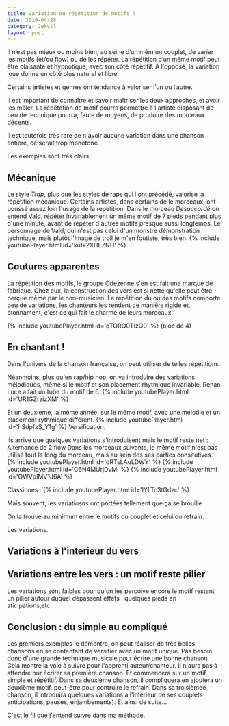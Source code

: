 ```yaml
---
title: Variation ou répétition de motifs ?
date: 2019-04-28
category: Jekyll
layout: post
---
```


Il n’est pas mieux ou moins bien,  au seine d’un mêm un couplet, de varier les motifs (et/ou flow) ou de les répéter.
La répétition d’un même motif peut être plaisante et hypnotique, avec son côté répétitif. 
À l'opposé, la variation joue donne un côté plus naturel et libre.

Certains artistes et genres ont tendance à valoriser l’un ou l’autre.

Il est important de connaître et savoir maîtriser les deux approches, et avoir les mêler.
La répétation de motif pourra permettre à l'artiste disposant de peu de technique pourra, faute de moyens, de produire des morceaux décents.

Il est toutefois très rare de n'avoir aucune variation dans une chanson entière, ce serait trop monotone.

Les exemples sont très clairs:

## Mécanique
Le style _Trap_, plus que les styles de raps qui l'ont précédé, valorise la répétition mécanique.
Certains artistes, dans certains de le morceaux, ont poussé assez loin l'usage de la repetition.
Dans le morceau _Désaccordé_ on entend Vald, répéter invariablement un même motif de 7 pieds pendant plus d'une minute, avant de répéter d'autres motifs presque aussi longtemps. Le personnage de Vald, qui n'est pas celui d'un monstre démonstration technique, mais plutôt l'image de troll je m'en foutiste, très bien.
{% include youtubePlayer.html id='kutk2XHEZNU' %}

## Coutures apparentes
La répétition des motifs, le groupe Odezenne s'en est fait une marque de fabrique. Chez eux, la construction des vers est si nette qu'elle peut être perçue même par le non-musicien. 
La répétition du ou des motifs comporte peu de variations, les chanteurs les rendent de manière rigide et, étonnament, c'est ce qui fait le charme de leurs morceaux.

{% include youtubePlayer.html id='qTORQ0TIzQ0' %}
(bloc de 4)

## En chantant !
Dans l'univers de la chanson française, on peut utiliser de telles répétitions.

Néanmoins, plus qu'en rap/hip hop, on va introduire des variations mélodiques, même si le motif et son placement rhytmique invariable.
Renan Luce a fait un tube du motif de 6.
{% include youtubePlayer.html id='UR1GZrzizXM' %}

Et un deuxième, la même année, sur le même motif, avec une mélodie et un placement rythmique différent.
{% include youtubePlayer.html id='hSdpfzS_Y1g' %}
Versification.

Ils arrive que quelques variations s'introduisent mais le motif reste net :
Alternance de 2 flow
Dans les morceaux suivants, le même motif n'est pas utilisé tout le long du morceau, mais au sein des ses parties consitutives.
{% include youtubePlayer.html id='qRTsLAuLDWY' %}
{% include youtubePlayer.html id='G6N4MUrjDvM' %}
{% include youtubePlayer.html id='QWVpIMV1J6A' %}

Classiques :
{% include youtubePlayer.html id='IYLTc3tGdzc' %}


Mais souvent, les variatiosns ont portées tellement que ça se brouille


On la trouve au minimum entre le motifs du couplet et celui du refrain.

Les variations.

## Variations à l'interieur du vers


## Variations entre les vers : un motif reste pilier
Les variations sont faibles pour qu'on les percoive encore le motif restant un pilier autour duquel dépassent effets : quelques pieds en aticipations,etc.

## Conclusion : du simple au compliqué
Les premiers exemples le démontre, on peut réaliser de très belles chansons en se contentant de versifier avec un motif unique.
Pas besoin donc d'une grande technique musicale pour écrire une bonne chanson.
Cela montre la voie à suivre pour l'apprenti auteur/chanteur. Il n'aura pas à attendre pur écrirer sa première chanson. Et commencera sur un motif simple et répétitif.
Dans sa deuxième chanson, il compliquera en ajoutera un deuxième motif, peut-être pour contruire le refrain.
Dans sa troisièmee chanson, il introduira quelques variations à l'intérieur de ses couplets anticipations, pauses, enjambements).
Et ainsi de suite...

C'est le fil que j'entend suivre dans ma méthode.